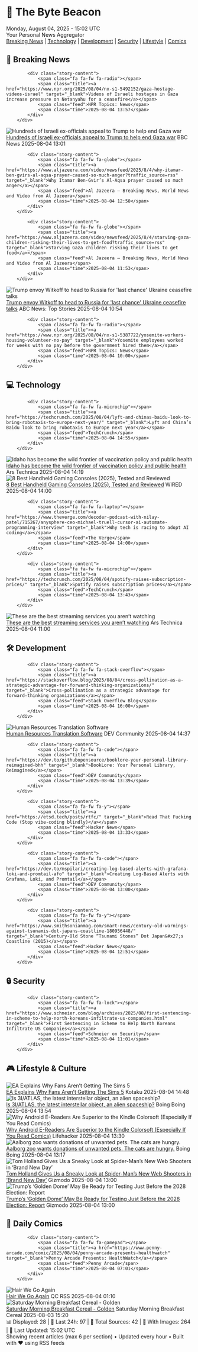 <!-- Processing 54 RSS feeds at 2025-08-04 15:01:54 UTC -->
<!-- Processing: Saturday Morning Breakfast Cereal -->
<!-- Processing: Poorly Drawn Lines -->
<!-- Processing: Dilbert -->
<!-- Processing: Questionable Content -->
<!-- Processing: Girl Genius -->
<!-- Processing: BBC World News -->
<!-- Processing: NPR News -->
<!-- Processing: CBC News -->
<!-- Error processing https://rss.cbc.ca/lineup/topstories.xml: The read operation timed out -->
<!-- Processing: Associated Press Breaking -->
<!-- Processing: Guardian World News -->
<!-- Processing: TechCrunch -->
<!-- Processing: Ars Technica -->
<!-- Processing: Lobsters Python -->
<!-- Processing: Hacker News -->
<!-- Processing: Dev.to -->
<!-- Processing: StackOverflow Blog -->
<!-- Processing: OMG! Ubuntu -->
<!-- Processing: Linux.com -->
<!-- Processing: Red Hat Blog -->
<!-- Processing: InfoQ -->
<!-- Processing: The Pragmatic Engineer -->
<!-- Processing: Kotaku -->
<!-- Processing: Boing Boing -->
<!-- Processing: Krebs on Security -->
<!-- Processing: Schneier on Security -->
<!-- Generated 11 new posts out of 25 feeds processed -->
<div class="newspaper-header">
    <h1 class="newspaper-title">📰 The Byte Beacon</h1>
    <div class="newspaper-date">Monday, August 04, 2025 - 15:02 UTC</div>
    <div class="newspaper-subtitle">Your Personal News Aggregator</div>
</div>

<div class="newspaper-nav">
    <a href="#breaking">Breaking News</a> |
    <a href="#tech">Technology</a> |
    <a href="#dev">Development</a> |
    <a href="#security">Security</a> |
    <a href="#lifestyle">Lifestyle</a> |
    <a href="#webcomics">Comics</a>
</div>

<div class="news-section breaking-news" id="breaking">
<h2 class="section-header">🚨 Breaking News</h2>
<div class="stories-container">
<div class="story">
            
            <div class="story-content">
                <span class="fa fa-fw fa-radio"></span>
                <span class="title"><a href="https://www.npr.org/2025/08/04/nx-s1-5492152/gaza-hostage-videos-israel" target="_blank">Videos of Israeli hostages in Gaza increase pressure on Netanyahu for a ceasefire</a></span>
                <span class="feed">NPR Topics: News</span>
                <span class="time">2025-08-04 13:57</span>
            </div>
        </div>
<div class="story">
            <img src="https://ichef.bbci.co.uk/ace/standard/240/cpsprodpb/95dc/live/c6247ad0-712a-11f0-89ea-4d6f9851f623.jpg" alt="Hundreds of Israeli ex-officials appeal to Trump to help end Gaza war" class="story-image" loading="lazy" onerror="this.style.display='none'">
            <div class="story-content">
                <span class="fa fa-fw fa-earth-americas"></span>
                <span class="title"><a href="https://www.bbc.com/news/articles/crkznje8nz8o?at_medium=RSS&at_campaign=rss" target="_blank">Hundreds of Israeli ex-officials appeal to Trump to help end Gaza war</a></span>
                <span class="feed">BBC News</span>
                <span class="time">2025-08-04 13:01</span>
            </div>
        </div>
<div class="story">
            
            <div class="story-content">
                <span class="fa fa-fw fa-globe"></span>
                <span class="title"><a href="https://www.aljazeera.com/video/newsfeed/2025/8/4/why-itamar-ben-gvirs-al-aqsa-prayer-caused-so-much-anger?traffic_source=rss" target="_blank">Why Itamar Ben-Gvir’s Al-Aqsa prayer caused so much anger</a></span>
                <span class="feed">Al Jazeera – Breaking News, World News and Video from Al Jazeera</span>
                <span class="time">2025-08-04 12:50</span>
            </div>
        </div>
<div class="story">
            
            <div class="story-content">
                <span class="fa fa-fw fa-globe"></span>
                <span class="title"><a href="https://www.aljazeera.com/video/newsfeed/2025/8/4/starving-gaza-children-risking-their-lives-to-get-food?traffic_source=rss" target="_blank">Starving Gaza children risking their lives to get food</a></span>
                <span class="feed">Al Jazeera – Breaking News, World News and Video from Al Jazeera</span>
                <span class="time">2025-08-04 11:53</span>
            </div>
        </div>
<div class="story">
            <img src="https://s.abcnews.com/images/International/Ukraine-poster-DB-250804_1754299658008_hpMain_4x3t_384.jpg" alt="Trump envoy Witkoff to head to Russia for &#x27;last chance&#x27; Ukraine ceasefire talks" class="story-image" loading="lazy" onerror="this.style.display='none'">
            <div class="story-content">
                <span class="fa fa-fw fa-tv"></span>
                <span class="title"><a href="https://abcnews.go.com/International/trump-envoy-witkoff-head-russia-chance-ukraine-talks/story?id=124336363" target="_blank">Trump envoy Witkoff to head to Russia for &#x27;last chance&#x27; Ukraine ceasefire talks</a></span>
                <span class="feed">ABC News: Top Stories</span>
                <span class="time">2025-08-04 10:54</span>
            </div>
        </div>
<div class="story">
            
            <div class="story-content">
                <span class="fa fa-fw fa-radio"></span>
                <span class="title"><a href="https://www.npr.org/2025/08/04/nx-s1-5387722/yosemite-workers-housing-volunteer-no-pay" target="_blank">Yosemite employees worked for weeks with no pay before the government hired them</a></span>
                <span class="feed">NPR Topics: News</span>
                <span class="time">2025-08-04 10:00</span>
            </div>
        </div>
</div>
</div>
<div class="news-section tech-news" id="tech">
<h2 class="section-header">💻 Technology</h2>
<div class="stories-container">
<div class="story">
            
            <div class="story-content">
                <span class="fa fa-fw fa-microchip"></span>
                <span class="title"><a href="https://techcrunch.com/2025/08/04/lyft-and-chinas-baidu-look-to-bring-robotaxis-to-europe-next-year/" target="_blank">Lyft and China’s Baidu look to bring robotaxis to Europe next year</a></span>
                <span class="feed">TechCrunch</span>
                <span class="time">2025-08-04 14:55</span>
            </div>
        </div>
<div class="story">
            <img src="https://cdn.arstechnica.net/wp-content/uploads/2022/01/GettyImages-1231265707-500x500.jpeg" alt="Idaho has become the wild frontier of vaccination policy and public health" class="story-image" loading="lazy" onerror="this.style.display='none'">
            <div class="story-content">
                <span class="fa fa-fw fa-cog"></span>
                <span class="title"><a href="https://arstechnica.com/health/2025/08/idaho-has-become-the-wild-frontier-of-vaccination-policy-and-public-health/" target="_blank">Idaho has become the wild frontier of vaccination policy and public health</a></span>
                <span class="feed">Ars Technica</span>
                <span class="time">2025-08-04 14:19</span>
            </div>
        </div>
<div class="story">
            <img src="https://media.wired.com/photos/688d9b1d3410039e4665694b/master/pass/The%20Best%20Handheld%20Game%20Consoles.png" alt="8 Best Handheld Gaming Consoles (2025), Tested and Reviewed" class="story-image" loading="lazy" onerror="this.style.display='none'">
            <div class="story-content">
                <span class="fa fa-fw fa-bolt"></span>
                <span class="title"><a href="https://www.wired.com/gallery/best-gaming-handhelds/" target="_blank">8 Best Handheld Gaming Consoles (2025), Tested and Reviewed</a></span>
                <span class="feed">WIRED</span>
                <span class="time">2025-08-04 14:00</span>
            </div>
        </div>
<div class="story">
            
            <div class="story-content">
                <span class="fa fa-fw fa-laptop"></span>
                <span class="title"><a href="https://www.theverge.com/decoder-podcast-with-nilay-patel/715267/anysphere-ceo-michael-truell-cursor-ai-automate-programming-interview" target="_blank">Why tech is racing to adopt AI coding</a></span>
                <span class="feed">The Verge</span>
                <span class="time">2025-08-04 14:00</span>
            </div>
        </div>
<div class="story">
            
            <div class="story-content">
                <span class="fa fa-fw fa-microchip"></span>
                <span class="title"><a href="https://techcrunch.com/2025/08/04/spotify-raises-subscription-prices/" target="_blank">Spotify raises subscription prices</a></span>
                <span class="feed">TechCrunch</span>
                <span class="time">2025-08-04 13:43</span>
            </div>
        </div>
<div class="story">
            <img src="https://cdn.arstechnica.net/wp-content/uploads/2025/07/dnUEwCHBLDoErxmP6cHuz5.jpg-500x500-1752160747.jpg" alt="These are the best streaming services you aren’t watching" class="story-image" loading="lazy" onerror="this.style.display='none'">
            <div class="story-content">
                <span class="fa fa-fw fa-cog"></span>
                <span class="title"><a href="https://arstechnica.com/gadgets/2025/08/these-are-the-best-streaming-services-you-arent-watching/" target="_blank">These are the best streaming services you aren’t watching</a></span>
                <span class="feed">Ars Technica</span>
                <span class="time">2025-08-04 11:00</span>
            </div>
        </div>
</div>
</div>
<div class="news-section dev-news" id="dev">
<h2 class="section-header">🛠️ Development</h2>
<div class="stories-container">
<div class="story">
            
            <div class="story-content">
                <span class="fa fa-fw fa-stack-overflow"></span>
                <span class="title"><a href="https://stackoverflow.blog/2025/08/04/cross-pollination-as-a-strategic-advantage-for-forward-thinking-organizations/" target="_blank">Cross-pollination as a strategic advantage for forward-thinking organizations</a></span>
                <span class="feed">Stack Overflow Blog</span>
                <span class="time">2025-08-04 16:00</span>
            </div>
        </div>
<div class="story">
            <img src="https://media2.dev.to/dynamic/image/width=800%2Cheight=%2Cfit=scale-down%2Cgravity=auto%2Cformat=auto/https%3A%2F%2Fdev-to-uploads.s3.amazonaws.com%2Fuploads%2Farticles%2Frwgvfexi4plai2sga2cy.png" alt="Human Resources Translation Software" class="story-image" loading="lazy" onerror="this.style.display='none'">
            <div class="story-content">
                <span class="fa fa-fw fa-code"></span>
                <span class="title"><a href="https://dev.to/elenahartmann/human-resources-translation-software-589d" target="_blank">Human Resources Translation Software</a></span>
                <span class="feed">DEV Community</span>
                <span class="time">2025-08-04 14:37</span>
            </div>
        </div>
<div class="story">
            
            <div class="story-content">
                <span class="fa fa-fw fa-code"></span>
                <span class="title"><a href="https://dev.to/githubopensource/booklore-your-personal-library-reimagined-bhh" target="_blank">BookLore: Your Personal Library, Reimagined</a></span>
                <span class="feed">DEV Community</span>
                <span class="time">2025-08-04 13:39</span>
            </div>
        </div>
<div class="story">
            
            <div class="story-content">
                <span class="fa fa-fw fa-y"></span>
                <span class="title"><a href="https://etsd.tech/posts/rtfc/" target="_blank">Read That Fucking Code (Stop vibe-coding blindly)</a></span>
                <span class="feed">Hacker News</span>
                <span class="time">2025-08-04 13:33</span>
            </div>
        </div>
<div class="story">
            
            <div class="story-content">
                <span class="fa fa-fw fa-code"></span>
                <span class="title"><a href="https://dev.to/mspilari/creating-log-based-alerts-with-grafana-loki-and-promtail-afo" target="_blank">Creating Log-Based Alerts with Grafana, Loki, and Promtail</a></span>
                <span class="feed">DEV Community</span>
                <span class="time">2025-08-04 13:00</span>
            </div>
        </div>
<div class="story">
            
            <div class="story-content">
                <span class="fa fa-fw fa-y"></span>
                <span class="title"><a href="https://www.smithsonianmag.com/smart-news/century-old-warnings-against-tsunamis-dot-japans-coastline-180956448/" target="_blank">Century-Old Stone “Tsunami Stones” Dot Japan&#x27;s Coastline (2015)</a></span>
                <span class="feed">Hacker News</span>
                <span class="time">2025-08-04 12:51</span>
            </div>
        </div>
</div>
</div>
<div class="news-section security-news" id="security">
<h2 class="section-header">🔒 Security</h2>
<div class="stories-container">
<div class="story">
            
            <div class="story-content">
                <span class="fa fa-fw fa-lock"></span>
                <span class="title"><a href="https://www.schneier.com/blog/archives/2025/08/first-sentencing-in-scheme-to-help-north-koreans-infiltrate-us-companies.html" target="_blank">First Sentencing in Scheme to Help North Koreans Infiltrate US Companies</a></span>
                <span class="feed">Schneier on Security</span>
                <span class="time">2025-08-04 11:01</span>
            </div>
        </div>
</div>
</div>
<div class="news-section lifestyle-news" id="lifestyle">
<h2 class="section-header">🎮 Lifestyle & Culture</h2>
<div class="stories-container">
<div class="story">
            <img src="https://kotaku.com/app/uploads/2025/08/morningcheck1.jpg" alt="EA Explains Why Fans Aren’t Getting The Sims 5" class="story-image" loading="lazy" onerror="this.style.display='none'">
            <div class="story-content">
                <span class="fa fa-fw fa-gamepad"></span>
                <span class="title"><a href="https://kotaku.com/sims-5-dynasty-warriors-remaster-call-duty-union-switch-2-2000614479" target="_blank">EA Explains Why Fans Aren’t Getting The Sims 5</a></span>
                <span class="feed">Kotaku</span>
                <span class="time">2025-08-04 14:48</span>
            </div>
        </div>
<div class="story">
            <img src="https://i0.wp.com/boingboing.net/wp-content/uploads/2025/08/3i.jpg?fit=1840%2C1200&amp;quality=60&amp;ssl=1" alt="Is 3I/ATLAS, the latest interstellar object, an alien spaceship?" class="story-image" loading="lazy" onerror="this.style.display='none'">
            <div class="story-content">
                <span class="fa fa-fw fa-arrow-right"></span>
                <span class="title"><a href="https://boingboing.net/2025/08/04/is-3i-atlas-the-latest-interstellar-object-an-alien-spaceship.html" target="_blank">Is 3I/ATLAS, the latest interstellar object, an alien spaceship?</a></span>
                <span class="feed">Boing Boing</span>
                <span class="time">2025-08-04 13:54</span>
            </div>
        </div>
<div class="story">
            <img src="https://lifehacker.com/imagery/articles/01K1KR122YJMEV2HB9BY7NS0KR/hero-image.png" alt="Why Android E-Readers Are Superior to the Kindle Colorsoft (Especially If You Read Comics)" class="story-image" loading="lazy" onerror="this.style.display='none'">
            <div class="story-content">
                <span class="fa fa-fw fa-life-ring"></span>
                <span class="title"><a href="https://lifehacker.com/tech/android-e-readers-better-than-kindle-colorsoft?utm_medium=RSS" target="_blank">Why Android E-Readers Are Superior to the Kindle Colorsoft (Especially If You Read Comics)</a></span>
                <span class="feed">Lifehacker</span>
                <span class="time">2025-08-04 13:30</span>
            </div>
        </div>
<div class="story">
            <img src="https://i0.wp.com/boingboing.net/wp-content/uploads/2025/08/hest-til-foder-1920x900-min.jpg?fit=1216%2C570&amp;quality=60&amp;ssl=1" alt="Aalborg zoo wants donations of unwanted pets. The cats are hungry." class="story-image" loading="lazy" onerror="this.style.display='none'">
            <div class="story-content">
                <span class="fa fa-fw fa-arrow-right"></span>
                <span class="title"><a href="https://boingboing.net/2025/08/04/aalborg-zoo-wants-donations-of-unwanted-pets-the-cats-are-hungry.html" target="_blank">Aalborg zoo wants donations of unwanted pets. The cats are hungry.</a></span>
                <span class="feed">Boing Boing</span>
                <span class="time">2025-08-04 13:17</span>
            </div>
        </div>
<div class="story">
            <img src="https://gizmodo.com/app/uploads/2025/08/MS-0804-spider-man-brand-new-day.jpg" alt="Tom Holland Gives Us a Sneaky Look at Spider-Man’s New Web Shooters in ‘Brand New Day’" class="story-image" loading="lazy" onerror="this.style.display='none'">
            <div class="story-content">
                <span class="fa fa-fw fa-computer"></span>
                <span class="title"><a href="https://gizmodo.com/spider-man-brand-new-day-set-pictures-webshooters-2000638370" target="_blank">Tom Holland Gives Us a Sneaky Look at Spider-Man’s New Web Shooters in ‘Brand New Day’</a></span>
                <span class="feed">Gizmodo</span>
                <span class="time">2025-08-04 13:00</span>
            </div>
        </div>
<div class="story">
            <img src="https://gizmodo.com/app/uploads/2025/07/GettyImages-2224746401.jpg" alt="Trump’s ‘Golden Dome’ May Be Ready for Testing Just Before the 2028 Election: Report" class="story-image" loading="lazy" onerror="this.style.display='none'">
            <div class="story-content">
                <span class="fa fa-fw fa-computer"></span>
                <span class="title"><a href="https://gizmodo.com/trumps-golden-dome-may-be-ready-for-testing-just-before-the-2028-election-report-2000638175" target="_blank">Trump’s ‘Golden Dome’ May Be Ready for Testing Just Before the 2028 Election: Report</a></span>
                <span class="feed">Gizmodo</span>
                <span class="time">2025-08-04 13:00</span>
            </div>
        </div>
</div>
</div>
<div class="news-section webcomics-section" id="webcomics">
<h2 class="section-header">🎨 Daily Comics</h2>
<div class="stories-container">
<div class="story">
            
            <div class="story-content">
                <span class="fa fa-fw fa-gamepad"></span>
                <span class="title"><a href="https://www.penny-arcade.com/comic/2025/08/04/penny-arcade-presents-healthwatch" target="_blank">Penny Arcade Presents: HealthWatch</a></span>
                <span class="feed">Penny Arcade</span>
                <span class="time">2025-08-04 07:01</span>
            </div>
        </div>
<div class="story">
            <img src="http://www.questionablecontent.net/comics/5627.png" alt="Hair We Go Again" class="story-image" loading="lazy" onerror="this.style.display='none'">
            <div class="story-content">
                <span class="fa fa-fw fa-music"></span>
                <span class="title"><a href="http://questionablecontent.net/view.php?comic=5627" target="_blank">Hair We Go Again</a></span>
                <span class="feed">QC RSS</span>
                <span class="time">2025-08-04 01:10</span>
            </div>
        </div>
<div class="story">
            <img src="https://www.smbc-comics.com/comics/1753766613-20250803.png" alt="Saturday Morning Breakfast Cereal - Golden" class="story-image" loading="lazy" onerror="this.style.display='none'">
            <div class="story-content">
                <span class="fa fa-fw fa-smile"></span>
                <span class="title"><a href="https://www.smbc-comics.com/comic/golden-3" target="_blank">Saturday Morning Breakfast Cereal - Golden</a></span>
                <span class="feed">Saturday Morning Breakfast Cereal</span>
                <span class="time">2025-08-03 15:20</span>
            </div>
        </div>
</div>
</div>

<div class="newspaper-footer">
    <div class="stats">
        📊 Displayed: 28 | 📅 Last 24h: 97 | 📡 Total Sources: 42 | 📸 With Images: 264 |
        🔄 Last Updated: 15:02 UTC
    </div>
    <div class="footer-note">
        Showing recent articles (max 6 per section) • Updated every hour • Built with ❤️ using RSS feeds
    </div>
</div>
